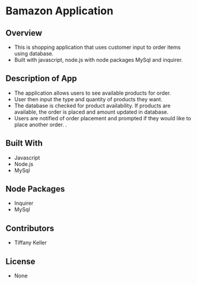 # Bamazon Application


## Overview
 

* This is shopping application that uses customer input to order items using database. 
* Built with javascript, node.js with node packages MySql and inquirer.


## Description of App

* The application allows users to see available products for order.
* User then input the type and quantity of products they want.
* The database is checked for product availability. If products are available, the order is placed and amount updated in database.
* Users are notified of order placement and prompted if they would like to place another order.
. 

## Built With

* Javascript
* Node.js
* MySql


## Node Packages

* Inquirer
* MySql


## Contributors

* Tiffany Keller

## License

* None

